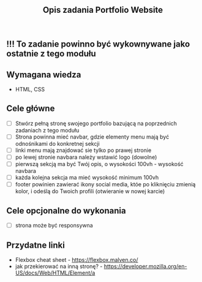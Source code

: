 <h2 align="center">Opis zadania Portfolio Website</h2>

<br>

## !!! To zadanie powinno być wykownywane jako ostatnie z tego modułu

## Wymagana wiedza

- HTML, CSS

## Cele główne

- [ ] Stwórz pełną stronę swojego portfolio bazującą na poprzednich zadaniach z tego modułu
- [ ] Strona powinna mieć navbar, gdzie elementy menu mają być odnośnikami do konkretnej sekcji
- [ ] linki menu mają znajdować sie tylko po prawej stronie
- [ ] po lewej stronie navbara należy wstawić logo (dowolne)
- [ ] pierwszą sekcją ma być Twój opis, o wysokości 100vh - wysokość navbara
- [ ] każda kolejna sekcja ma mieć wysokość minimum 100vh
- [ ] footer powinien zawierać ikony social media, któe po kliknięciu zmienią kolor, i odeślą do Twoich profili (otwieranie w nowej karcie)

## Cele opcjonalne do wykonania

- [ ] strona może być responsywna

## Przydatne linki

- Flexbox cheat sheet - <https://flexbox.malven.co/>
- jak przekierować na inną stronę? - <https://developer.mozilla.org/en-US/docs/Web/HTML/Element/a>
